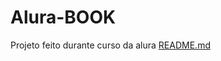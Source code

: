 # Alura-BOOK
Projeto feito durante curso da alura
[README.md](https://github.com/BrenoPOSS/Alura-BOOK/files/9557395/README.md)
